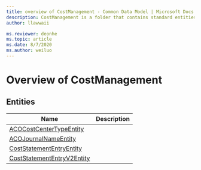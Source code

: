 ```yaml
---
title: overview of CostManagement - Common Data Model | Microsoft Docs
description: CostManagement is a folder that contains standard entities related to the Common Data Model.
author: llawwaii

ms.reviewer: deonhe
ms.topic: article
ms.date: 8/7/2020
ms.author: weiluo
---
```


# Overview of CostManagement


## Entities

|Name|Description|
|---|---|
|[ACOCostCenterTypeEntity](ACOCostCenterTypeEntity.md)||
|[ACOJournalNameEntity](ACOJournalNameEntity.md)||
|[CostStatementEntryEntity](CostStatementEntryEntity.md)||
|[CostStatementEntryV2Entity](CostStatementEntryV2Entity.md)||
